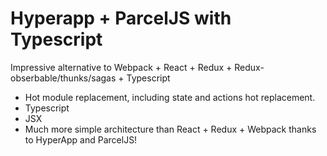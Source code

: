 # Hyperapp + ParcelJS with Typescript

Impressive alternative to Webpack + React + Redux + Redux-obserbable/thunks/sagas + Typescript

* Hot module replacement, including state and actions hot replacement.
* Typescript
* JSX
* Much more simple architecture than React + Redux + Webpack thanks to HyperApp and ParcelJS!

